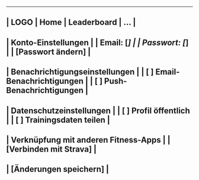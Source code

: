 ------------------------------------------------
| LOGO               | Home | Leaderboard | ... |
------------------------------------------------
| Konto-Einstellungen                           |
| Email: [_______]                              |
| Passwort: [_______]                           |
| [Passwort ändern]                             |
------------------------------------------------
| Benachrichtigungseinstellungen                |
| [ ] Email-Benachrichtigungen                  |
| [ ] Push-Benachrichtigungen                   |
------------------------------------------------
| Datenschutzeinstellungen                      |
| [ ] Profil öffentlich                         |
| [ ] Trainingsdaten teilen                     |
------------------------------------------------
| Verknüpfung mit anderen Fitness-Apps          |
| [Verbinden mit Strava]                        |
------------------------------------------------
| [Änderungen speichern]                        |
------------------------------------------------